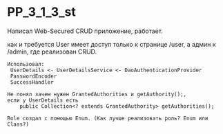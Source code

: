 # PP_3_1_3_st

Написал Web-Secured CRUD приложение, работает.

как и требуется
    User имеет доступ только к странице /user, а админ к /admin, где реализован CRUD.

    Использовал:
     UserDetails <- UserDetailsService <- DaoAuthenticationProvider
     PasswordEncoder
     SuccessHandler

    Не понял зачем нужен GrantedAuthorities и getAuthority();,
    если у UserDetails есть
        public Collection<? extends GrantedAuthority> getAuthorities();

    Role создал с помощью Enum. (Как лучше реализовать роль? Enum или Сlass?)

